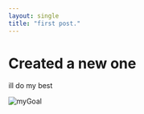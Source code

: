 ```yaml
---
layout: single
title: "first post."
---
```


# Created a new one

ill do my best

![myGoal](/Users/a/Documents/GitHub/0531Kim.github.io/images/2025-02-24-first/myGoal.png)
